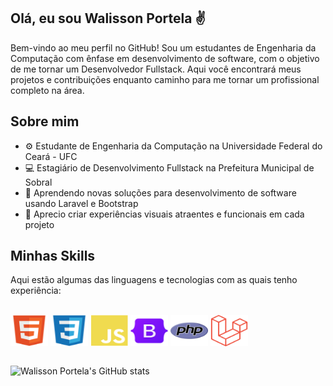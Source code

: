 ## Olá, eu sou Walisson Portela ✌️

Bem-vindo ao meu perfil no GitHub! Sou um estudantes de Engenharia da Computação com ênfase em desenvolvimento de software, com o objetivo de me tornar um Desenvolvedor Fullstack. Aqui você encontrará meus projetos e contribuições enquanto caminho para me tornar um profissional completo na área.

## Sobre mim

- ⚙️ Estudante de Engenharia da Computação na Universidade Federal do Ceará - UFC
- 💻 Estagiário de Desenvolvimento Fullstack na Prefeitura Municipal de Sobral
- 🌱 Aprendendo novas soluções para desenvolvimento de software usando Laravel e Bootstrap
- 🔭 Aprecio criar experiências visuais atraentes e funcionais em cada projeto

## Minhas Skills

Aqui estão algumas das linguagens e tecnologias com as quais tenho experiência:

<div style="display: inline_block"><br>
  <img align="center" alt="Walisson-HTML" height="50" width="60" src="https://raw.githubusercontent.com/devicons/devicon/master/icons/html5/html5-original.svg">
  <img align="center" alt="Walisson-CSS" height="50" width="60" src="https://raw.githubusercontent.com/devicons/devicon/master/icons/css3/css3-original.svg">
  <img align="center" alt="Walisson-JS" height="50" width="60" src="https://raw.githubusercontent.com/devicons/devicon/master/icons/javascript/javascript-plain.svg">
  <img align="center" alt="Walisson-Bootstrap" height="50" width="60" src="https://github.com/devicons/devicon/blob/master/icons/bootstrap/bootstrap-original.svg">
  <img align="center" alt="Walisson-PHP" height="50" width="60" src="https://github.com/devicons/devicon/blob/master/icons/php/php-original.svg">
  <img align="center" alt="Walisson-Laravel" height="50" width="60" src="https://github.com/devicons/devicon/blob/master/icons/laravel/laravel-original.svg">
</div> <br>

![Walisson Portela's GitHub stats](https://github-readme-stats.vercel.app/api?username=walissonportela&show_icons=true&theme=transparent)
